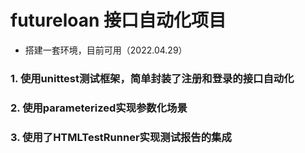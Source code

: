 # futureloan 接口自动化项目

- 搭建一套环境，目前可用（2022.04.29）

### 1. 使用unittest测试框架，简单封装了注册和登录的接口自动化
### 2. 使用parameterized实现参数化场景
### 3. 使用了HTMLTestRunner实现测试报告的集成